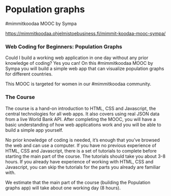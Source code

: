 # Population graphs
 #mimmitkoodaa MOOC by Sympa
 
 https://mimmitkoodaa.ohjelmistoebusiness.fi/mimmit-koodaa-mooc-sympa/
 
<h3>Web Coding for Beginners: Population Graphs</h3>

Could I build a working web application in one day without any prior knowledge of coding? Yes you can! On this #mimmitkoodaa MOOC by Sympa you will build a simple web app that can visualize population graphs for different countries.

This MOOC is targeted for women in our #mimmitkoodaa community.
 
<h3>The Course</h3>

The course is a hand-on introduction to HTML, CSS and Javascript, the central technologies for all web apps. It also covers using real JSON data from a live World Bank API. After completing the MOOC, you will have a basic understanding of how web applications work and you will be able to build a simple app yourself.

No prior knowledge of coding is needed, it’s enough that you’ve browsed the web and can use a computer. If you have no previous experience of HTML, CSS and Javascript, there is a set of tutorials to complete before starting the main part of the course. The tutorials should take you about 3-8 hours. If you already have experience of working with HTML, CSS and Javascript, you can skip the tutorials for the parts you already are familiar with.

We estimate that the main part of the course (building the Population graphs app) will take about one working day (8 hours).
